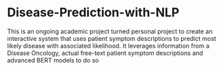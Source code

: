 # Disease-Prediction-with-NLP
This is an ongoing academic project turned personal project to create an interactive system that uses patient symptom descriptions to predict most likely disease with associated likelihood. It leverages information from a Disease Oncology, actual free-text patient symptom descriptions and advanced BERT models to do so
